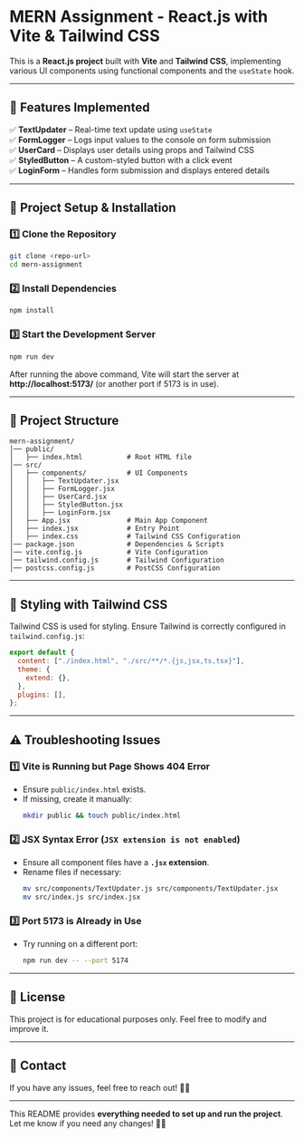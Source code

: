 # **MERN Assignment - React.js with Vite & Tailwind CSS**

This is a **React.js project** built with **Vite** and **Tailwind CSS**, implementing various UI components using functional components and the `useState` hook.

---

## **📌 Features Implemented**

✅ **TextUpdater** – Real-time text update using `useState`  
✅ **FormLogger** – Logs input values to the console on form submission  
✅ **UserCard** – Displays user details using props and Tailwind CSS  
✅ **StyledButton** – A custom-styled button with a click event  
✅ **LoginForm** – Handles form submission and displays entered details

---

## **🚀 Project Setup & Installation**

### **1️⃣ Clone the Repository**

```sh
git clone <repo-url>
cd mern-assignment
```

### **2️⃣ Install Dependencies**

```sh
npm install
```

### **3️⃣ Start the Development Server**

```sh
npm run dev
```

After running the above command, Vite will start the server at **http://localhost:5173/** (or another port if 5173 is in use).

---

## **📂 Project Structure**

```
mern-assignment/
│── public/
│   ├── index.html           # Root HTML file
│── src/
│   ├── components/          # UI Components
│   │   ├── TextUpdater.jsx
│   │   ├── FormLogger.jsx
│   │   ├── UserCard.jsx
│   │   ├── StyledButton.jsx
│   │   ├── LoginForm.jsx
│   ├── App.jsx              # Main App Component
│   ├── index.jsx            # Entry Point
│   ├── index.css            # Tailwind CSS Configuration
│── package.json             # Dependencies & Scripts
│── vite.config.js           # Vite Configuration
│── tailwind.config.js       # Tailwind Configuration
│── postcss.config.js        # PostCSS Configuration
```

---

## **🎨 Styling with Tailwind CSS**

Tailwind CSS is used for styling. Ensure Tailwind is correctly configured in `tailwind.config.js`:

```js
export default {
  content: ["./index.html", "./src/**/*.{js,jsx,ts,tsx}"],
  theme: {
    extend: {},
  },
  plugins: [],
};
```

---

## **⚠️ Troubleshooting Issues**

### **1️⃣ Vite is Running but Page Shows 404 Error**

- Ensure `public/index.html` exists.
- If missing, create it manually:
  ```sh
  mkdir public && touch public/index.html
  ```

### **2️⃣ JSX Syntax Error (`JSX extension is not enabled`)**

- Ensure all component files have a **`.jsx` extension**.
- Rename files if necessary:
  ```sh
  mv src/components/TextUpdater.js src/components/TextUpdater.jsx
  mv src/index.js src/index.jsx
  ```

### **3️⃣ Port 5173 is Already in Use**

- Try running on a different port:
  ```sh
  npm run dev -- --port 5174
  ```

---

## **📜 License**

This project is for educational purposes only. Feel free to modify and improve it.

---

## **📧 Contact**

If you have any issues, feel free to reach out! 🚀🔥

---

This README provides **everything needed to set up and run the project**. Let me know if you need any changes! 🚀😊
